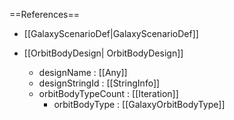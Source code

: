 ==References==
 * [[GalaxyScenarioDef|GalaxyScenarioDef]]

 * [[OrbitBodyDesign| OrbitBodyDesign]]
   * designName : [[Any]]
   * designStringId : [[StringInfo]]
   * orbitBodyTypeCount : [[Iteration]]
     * orbitBodyType : [[GalaxyOrbitBodyType]]

